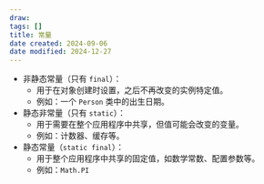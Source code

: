 ```yaml
---
draw:
tags: []
title: 常量
date created: 2024-09-06
date modified: 2024-12-27
---
```


- 非静态常量（只有 `final`）：
    - 用于在对象创建时设置，之后不再改变的实例特定值。
    - 例如：一个 `Person` 类中的出生日期。
- 静态非常量（只有 `static`）：
    - 用于需要在整个应用程序中共享，但值可能会改变的变量。
    - 例如：计数器、缓存等。
- 静态常量（`static final`）：
    - 用于整个应用程序中共享的固定值，如数学常数、配置参数等。
    - 例如：`Math.PI`
